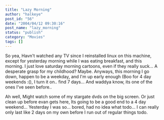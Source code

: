 ```yaml
---
title: "Lazy Morning"
author: "halkeye"
post_id: "56"
date: "2004/04/12 09:30:16"
post_name: "lazy_morning"
status: "publish"
category: "Movies"
tags: []
---
```


So yea, Havn't watched any TV since I reinstalled linux on this machine, except for yesterday morning while I was eating breakfast, and this morning.
I just love saturday morning cartoons, even if they really suck... A desperate grasp for my childhood? Maybe.
Anyways, this morning I go down, happen to be a weekday, and I'm up early enough (Boo for 4 day weekends :(), I turn it on.. find 7 days... And waddya know, its one of the ones I've seen before..

Ah well, Might watch some of my stargate dvds on the big screen. Or just clean up before evan gets here, Its going to be a good end to a 4 day weekend... Yesterday I was so... bored, had no idea what todo... I can really only last like 2 days on my own before I run out of regular things todo.